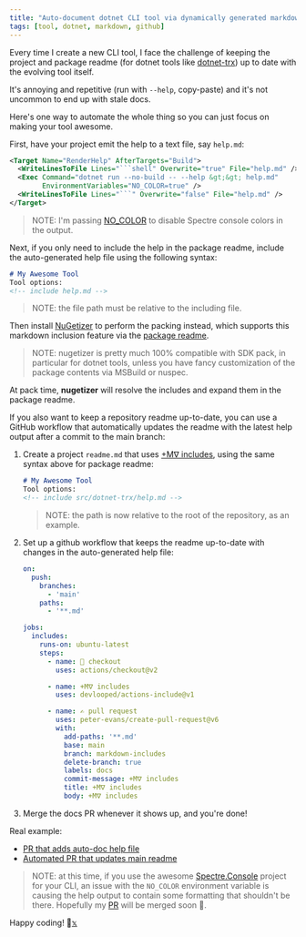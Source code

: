 ```yaml
---
title: "Auto-document dotnet CLI tool via dynamically generated markdown readme fragments"
tags: [tool, dotnet, markdown, github]
---
```


Every time I create a new CLI tool, I face the challenge of keeping the project and 
package readme (for dotnet tools like [dotnet-trx](https://github.com/devlooped/dotnet-trx)) 
up to date with the evolving tool itself. 

It's annoying and repetitive (run with `--help`, copy-paste) and it's not uncommon to end up with stale docs.

Here's one way to automate the whole thing so you can just focus on making your tool awesome.

First, have your project emit the help to a text file, say `help.md`:

   ```xml
   <Target Name="RenderHelp" AfterTargets="Build">
     <WriteLinesToFile Lines="```shell" Overwrite="true" File="help.md" />
     <Exec Command="dotnet run --no-build -- --help &gt;&gt; help.md" 
           EnvironmentVariables="NO_COLOR=true" />
     <WriteLinesToFile Lines="```" Overwrite="false" File="help.md" />
   </Target>
   ```

   > NOTE: I'm passing [NO_COLOR](https://github.com/spectreconsole/spectre.console/issues/1236#issuecomment-1742539809) 
   > to disable Spectre console colors in the output.

Next, if you only need to include the help in the package readme, include the auto-generated 
help file using the following syntax:

   ```markdown
   # My Awesome Tool
   Tool options: 
   <!-- include help.md -->
   ```

> NOTE: the file path must be relative to the including file.

Then install [NuGetizer](https://nuget.org/packages/nugetizer) to perform the packing instead, 
which supports this markdown inclusion feature via the [package readme](https://github.com/devlooped/nugetizer?tab=readme-ov-file#package-readme).

> NOTE: nugetizer is pretty much 100% compatible with SDK pack, in particular for dotnet tools, 
> unless you have fancy customization of the package contents via MSBuild or nuspec.

At pack time, **nugetizer** will resolve the includes and expand them in the package readme.


If you also want to keep a repository readme up-to-date, you can use a GitHub workflow that
automatically updates the readme with the latest help output after a commit to the main branch:

1. Create a project `readme.md` that uses [+Mᐁ includes](https://github.com/devlooped/actions-includes), using the same syntax above for package readme:

    ```markdown
    # My Awesome Tool
    Tool options: 
    <!-- include src/dotnet-trx/help.md -->
    ```

   > NOTE: the path is now relative to the root of the repository, as an example.

2. Set up a github workflow that keeps the readme up-to-date with changes in the 
   auto-generated help file:

    ```yml
    on: 
      push:
        branches:
          - 'main'
        paths:
          - '**.md'

    jobs:
      includes:
        runs-on: ubuntu-latest
        steps:
          - name: 🤘 checkout
            uses: actions/checkout@v2

          - name: +Mᐁ includes
            uses: devlooped/actions-include@v1

          - name: ✍ pull request
            uses: peter-evans/create-pull-request@v6
            with:
              add-paths: '**.md'
              base: main
              branch: markdown-includes
              delete-branch: true
              labels: docs
              commit-message: +Mᐁ includes
              title: +Mᐁ includes
              body: +Mᐁ includes
    ```

3. Merge the docs PR whenever it shows up, and you're done!

Real example: 
- [PR that adds auto-doc help file](https://github.com/devlooped/dotnet-trx/pull/25) 
- [Automated PR that updates main readme](https://github.com/devlooped/dotnet-trx/pull/26)


> NOTE: at this time, if you use the awesome [Spectre.Console](https://github.com/spectreconsole/spectre.console/) project for your CLI, an issue with the `NO_COLOR` environment variable is 
> causing the help output to contain some formatting that shouldn't be there. Hopefully my 
> [PR](https://github.com/spectreconsole/spectre.console/issues/1583) will be merged soon 🙏.


Happy coding! 🚀[𝕩](https://x.com/kzu)